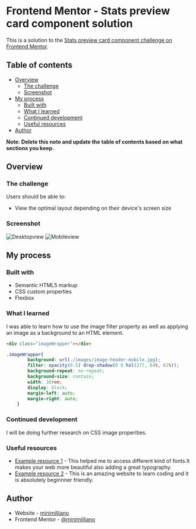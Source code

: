 # Frontend Mentor - Stats preview card component solution

This is a solution to the [Stats preview card component challenge on Frontend Mentor](https://www.frontendmentor.io/challenges/stats-preview-card-component-8JqbgoU62).

## Table of contents
- [Overview](#overview)
  - [The challenge](#the-challenge)
  - [Screenshot](#screenshot)
- [My process](#my-process)
  - [Built with](#built-with)
  - [What I learned](#what-i-learned)
  - [Continued development](#continued-development)
  - [Useful resources](#useful-resources)
- [Author](#author)


**Note: Delete this note and update the table of contents based on what sections you keep.**

## Overview
### The challenge
Users should be able to:
- View the optimal layout depending on their device's screen size

### Screenshot
![Desktopview](./image/Screenshot(18).jpg)
![Mobileview](./image/Screenshot(18).jpg)

## My process
### Built with
- Semantic HTML5 markup
- CSS custom properties
- Flexbox

### What I learned
I was able to learn how to use the image filter property as well as applying an image as a background to an HTML element. 

```html
<div class="imageWrapper"></div>
```
```css
.imageWrapper{
		background: url(./images/image-header-mobile.jpg);
		filter: opacity(0.5) drop-shadow(0 0 hsl(277, 64%, 61%));
		background-repeat: no-repeat;
		background-size: contain;
		width: 16rem;
		display: block;
		margin-left: auto;
		margin-right: auto;
	}
```

### Continued development
I will be doing further research on CSS image properities.

### Useful resources

- [Example resource 1](https://www.fonts.google.com) - This helped me to access different kind of fonts.It makes your web more beautiful also adding a great typography.
- [Example resource 2](https://www.w3schools.com) - This is an amazing website to learn coding and it is absolutely beginnner friendly.

## Author
- Website - [minimilliano](https://github.com/minimilliano)
- Frontend Mentor - [@minimilliano](https://www.frontendmentor.io/profile/minimilliano)
